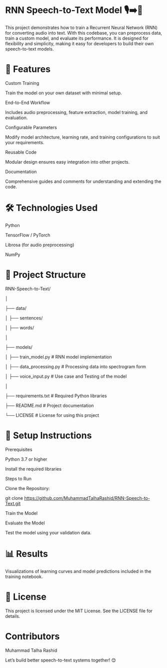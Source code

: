 # RNN Speech-to-Text Model 🎙️➡️📝
This project demonstrates how to train a Recurrent Neural Network (RNN) for converting audio into text. With this codebase, you can preprocess data, train a custom model, and evaluate its performance. It is designed for flexibility and simplicity, making it easy for developers to build their own speech-to-text models.

# 🚀 Features
Custom Training

Train the model on your own dataset with minimal setup.

End-to-End Workflow

Includes audio preprocessing, feature extraction, model training, and evaluation.

Configurable Parameters

Modify model architecture, learning rate, and training configurations to suit your requirements.

Reusable Code

Modular design ensures easy integration into other projects.

Documentation

Comprehensive guides and comments for understanding and extending the code.
# 🛠 Technologies Used
Python

TensorFlow / PyTorch

Librosa (for audio preprocessing)

NumPy

# 📁 Project Structure
RNN-Speech-to-Text/

│

├── data/

│   ├── sentences/                  

│   ├── words/             

│

├── models/

│   ├── train_model.py          # RNN model implementation  

│   ├── data_processing.py      # Processing data into spectrogram form

│   ├── voice_input.py          # Use case and Testing of the model

│

├── requirements.txt         # Required Python libraries  

├── README.md                # Project documentation  

└── LICENSE                  # License for using this project  

# 🔧 Setup Instructions
Prerequisites

Python 3.7 or higher

Install the required libraries

Steps to Run

Clone the Repository:

git clone https://github.com/MuhammadTalhaRashid/RNN-Speech-to-Text.git  

Train the Model

Evaluate the Model

Test the model using your validation data.
# 📊 Results
Visualizations of learning curves and model predictions included in the training notebook.

# 📜 License
This project is licensed under the MIT License. See the LICENSE file for details.

# Contributors
Muhammad Talha Rashid

Let’s build better speech-to-text systems together! 😊
